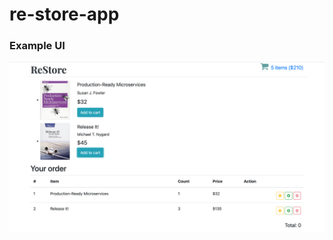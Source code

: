# re-store-app

### Example UI
![example](https://github.com/AnnaShalashova/re-store/blob/master/example.png)
